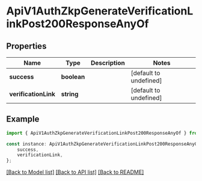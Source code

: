 # ApiV1AuthZkpGenerateVerificationLinkPost200ResponseAnyOf


## Properties

Name | Type | Description | Notes
------------ | ------------- | ------------- | -------------
**success** | **boolean** |  | [default to undefined]
**verificationLink** | **string** |  | [default to undefined]

## Example

```typescript
import { ApiV1AuthZkpGenerateVerificationLinkPost200ResponseAnyOf } from './api';

const instance: ApiV1AuthZkpGenerateVerificationLinkPost200ResponseAnyOf = {
    success,
    verificationLink,
};
```

[[Back to Model list]](../README.md#documentation-for-models) [[Back to API list]](../README.md#documentation-for-api-endpoints) [[Back to README]](../README.md)

